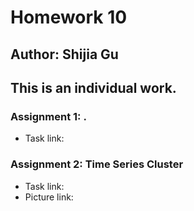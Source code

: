 # Homework 10
## Author: Shijia Gu
## This is an individual work.

### Assignment 1: .
- Task link: 

### Assignment 2: Time Series Cluster
- Task link: 
- Picture link: 
